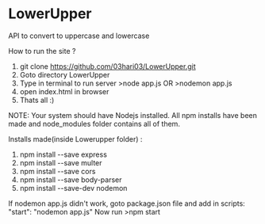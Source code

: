 # LowerUpper
API to convert to uppercase and lowercase

How to run the site ?

1. git clone https://github.com/03hari03/LowerUpper.git
2. Goto directory LowerUpper
3. Type in terminal to run server
        >node app.js
            OR
        >nodemon app.js
4. open index.html in browser
5. Thats all :)

NOTE: Your system should have Nodejs installed. All npm installs have been made and node_modules folder contains all of them.

Installs made(inside Lowerupper folder) :
1. npm install --save express
2. npm install --save multer
3. npm install --save cors
4. npm install --save body-parser
5. npm install --save-dev nodemon

If nodemon app.js didn't work, goto package.json file and add in scripts:
     "start": "nodemon app.js"
Now run 
        >npm start